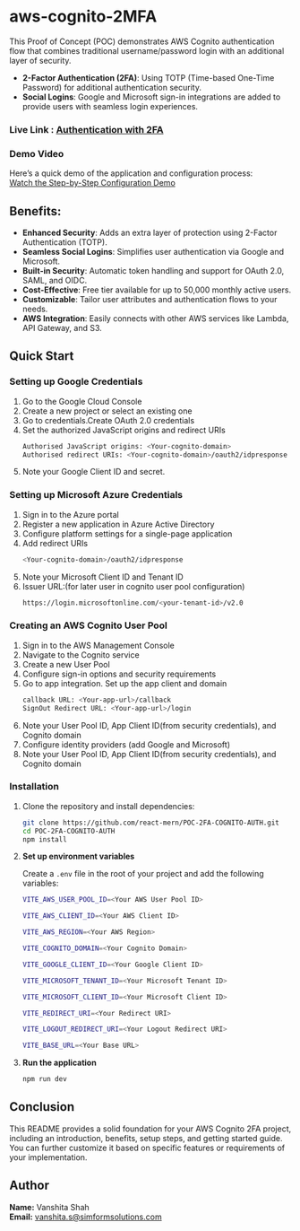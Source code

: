 # aws-cognito-2MFA
This Proof of Concept (POC) demonstrates AWS Cognito authentication flow that combines traditional username/password login with an additional layer of security.
- **2-Factor Authentication (2FA)**: Using TOTP (Time-based One-Time Password) for additional authentication security.
- **Social Logins**: Google and Microsoft sign-in integrations are added to provide users with seamless login experiences.

### Live Link : [Authentication with 2FA](https://main--aws-cognito-auth.netlify.app/)

### Demo Video
Here’s a quick demo of the application and configuration process:  
[Watch the Step-by-Step Configuration Demo](https://www.loom.com/share/47919b85015b4e71a0d8ecd3431ce1ea)

## Benefits:

- **Enhanced Security**: Adds an extra layer of protection using 2-Factor Authentication (TOTP).
- **Seamless Social Logins**: Simplifies user authentication via Google and Microsoft.
- **Built-in Security**: Automatic token handling and support for OAuth 2.0, SAML, and OIDC.
- **Cost-Effective**: Free tier available for up to 50,000 monthly active users.
- **Customizable**: Tailor user attributes and authentication flows to your needs.
- **AWS Integration**: Easily connects with other AWS services like Lambda, API Gateway, and S3.

## Quick Start

### Setting up Google Credentials
1. Go to the Google Cloud Console
2. Create a new project or select an existing one
3. Go to credentials.Create OAuth 2.0 credentials
4. Set the authorized JavaScript origins and redirect URIs
    ```bash
    Authorised JavaScript origins: <Your-cognito-domain>
    Authorised redirect URIs: <Your-cognito-domain>/oauth2/idpresponse
    ```
5. Note your Google Client ID and secret.

### Setting up Microsoft Azure Credentials

1. Sign in to the Azure portal
2. Register a new application in Azure Active Directory
3. Configure platform settings for a single-page application
4. Add redirect URIs
    ```bash
    <Your-cognito-domain>/oauth2/idpresponse
    ```
5. Note your Microsoft Client ID and Tenant ID
6. Issuer URL:(for later user in cognito user pool configuration) 
    ```bash
    https://login.microsoftonline.com/<your-tenant-id>/v2.0
    ``` 

### Creating an AWS Cognito User Pool
1. Sign in to the AWS Management Console
2. Navigate to the Cognito service
3. Create a new User Pool
4. Configure sign-in options and security requirements
5. Go to app integration. Set up the app client and domain
    ```bash
    callback URL: <Your-app-url>/callback
    SignOut Redirect URL: <Your-app-url>/login
    ```
6. Note your User Pool ID, App Client ID(from security credentials), and Cognito domain
6. Configure identity providers (add Google and Microsoft)
7. Note your User Pool ID, App Client ID(from security credentials), and Cognito domain

### Installation
1. Clone the repository and install dependencies:
   ```bash
   git clone https://github.com/react-mern/POC-2FA-COGNITO-AUTH.git
   cd POC-2FA-COGNITO-AUTH
   npm install

2. **Set up environment variables**

   Create a `.env` file in the root of your project and add the following variables:
    ```bash
    VITE_AWS_USER_POOL_ID=<Your AWS User Pool ID>

    VITE_AWS_CLIENT_ID=<Your AWS Client ID>

    VITE_AWS_REGION=<Your AWS Region>

    VITE_COGNITO_DOMAIN=<Your Cognito Domain>

    VITE_GOOGLE_CLIENT_ID=<Your Google Client ID>

    VITE_MICROSOFT_TENANT_ID=<Your Microsoft Tenant ID>

    VITE_MICROSOFT_CLIENT_ID=<Your Microsoft Client ID>

    VITE_REDIRECT_URI=<Your Redirect URI>

    VITE_LOGOUT_REDIRECT_URI=<Your Logout Redirect URI>

    VITE_BASE_URL=<Your Base URL>

    ```
3. **Run the application**
   ```bash
   npm run dev

## Conclusion

This README provides a solid foundation for your AWS Cognito 2FA project, including an introduction, benefits, setup steps, and getting started guide. You can further customize it based on specific features or requirements of your implementation.


## Author

**Name:** Vanshita Shah  
**Email:** vanshita.s@simformsolutions.com